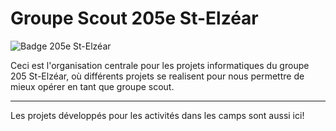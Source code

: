 # Groupe Scout 205e St-Elzéar

![Badge 205e St-Elzéar](https://user-images.githubusercontent.com/16652915/153057202-527ff2dc-bf4f-42b1-b34a-46f36db233ad.png)

Ceci est l'organisation centrale pour les projets informatiques du groupe 205 St-Elzéar, où différents projets se realisent pour nous permettre de mieux opérer en tant que groupe scout.

---

Les projets développés pour les activités dans les camps sont aussi ici!
